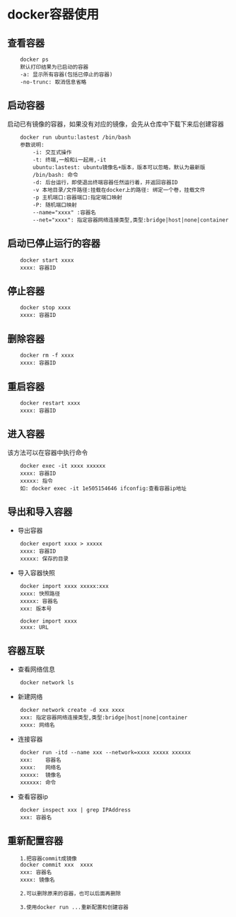 # docker容器使用
## 查看容器
```
    docker ps
    默认打印结果为已启动的容器
    -a: 显示所有容器(包括已停止的容器)
    -no-trunc: 取消信息省略
```

## 启动容器
启动已有镜像的容器，如果没有对应的镜像，会先从仓库中下载下来后创建容器
```
    docker run ubuntu:lastest /bin/bash
    参数说明:
        -i: 交互式操作
        -t: 终端,一般和i一起用,-it
        ubuntu:lastest: ubuntu镜像名+版本，版本可以忽略，默认为最新版
        /bin/bash: 命令
        -d: 后台运行，即使退出终端容器任然运行着，并返回容器ID
        -v 本地目录/文件路径:挂载在docker上的路径: 绑定一个卷，挂载文件
        -p 主机端口:容器端口:指定端口映射 
        -P: 随机端口映射
        --name="xxxx" :容器名
        --net="xxxx": 指定容器网络连接类型,类型:bridge|host|none|container
```
## 启动已停止运行的容器
```
    docker start xxxx
    xxxx: 容器ID
```

## 停止容器
```
    docker stop xxxx
    xxxx: 容器ID
```

## 删除容器
``` 
    docker rm -f xxxx
    xxxx: 容器ID
```

## 重启容器
```
    docker restart xxxx
    xxxx: 容器ID
```

## 进入容器
该方法可以在容器中执行命令
```
    docker exec -it xxxx xxxxxx
    xxxx: 容器ID
    xxxxx: 指令
    如: docker exec -it 1e505154646 ifconfig:查看容器ip地址
```
## 导出和导入容器
-   导出容器
```
    docker export xxxx > xxxxx
    xxxx: 容器ID
    xxxxx: 保存的目录
```
-   导入容器快照
```
    docker import xxxx xxxxx:xxx
    xxxx: 快照路径
    xxxxx: 容器名
    xxx: 版本号

    docker import xxxx
    xxxx: URL
```

## 容器互联
-   查看网络信息
```
    docker network ls
```
-   新建网络
```
    docker network create -d xxx xxxx
    xxx: 指定容器网络连接类型,类型:bridge|host|none|container
    xxxx: 网络名
```
-   连接容器
```
    docker run -itd --name xxx --network=xxxx xxxxx xxxxxx
    xxx:    容器名
    xxxx:   网络名
    xxxxx:  镜像名
    xxxxxx: 命令
```
-   查看容器ip
```
    docker inspect xxx | grep IPAddress
    xxx: 容器名
```

## 重新配置容器
```
    1.把容器commit成镜像
    docker commit xxx  xxxx
    xxx: 容器名
    xxxx: 镜像名
    
    2.可以删除原来的容器，也可以后面再删除
    
    3.使用docker run ...重新配置和创建容器
```
